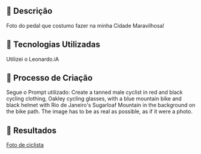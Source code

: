 
## 📒 Descrição
Foto do pedal que costumo fazer na minha Cidade Maravilhosa! 

## 🤖 Tecnologias Utilizadas
Utilizei o Leonardo.iA

## 🧐 Processo de Criação
Segue o Prompt utilizado:
Create a tanned male cyclist in red and black cycling clothing, Oakley cycling glasses, with a blue mountain bike and black helmet with Rio de Janeiro's Sugarloaf Mountain in the background on the bike path. The image has to be as real as possible, as if it were a photo.

## 🚀 Resultados
[Foto de ciclista](https://github.com/marcusrjb/lab-natty-or-not/Default_Create_a_tanned_male_cyclist_in_red_and_black_cycling_0.jpg)


